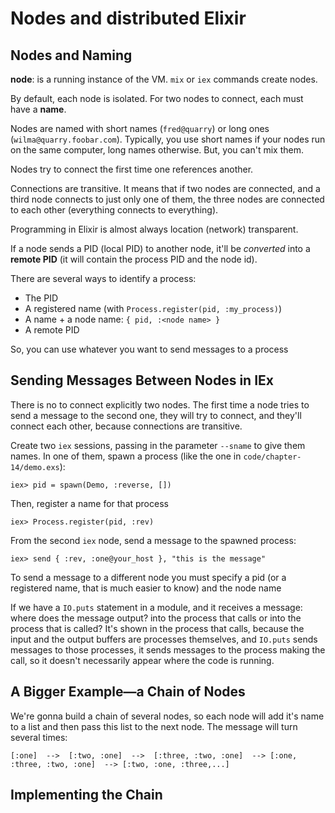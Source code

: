# Nodes and distributed Elixir

## Nodes and Naming

**node**: is a running instance of the VM. `mix` or `iex` commands create nodes.

By default, each node is isolated. For two nodes to connect, each must have a **name**.

Nodes are named with short names (`fred@quarry`) or long ones (`wilma@quarry.foobar.com`). Typically, you use short names if your nodes run on the same computer, long names otherwise. But, you can't mix them.

Nodes try to connect the first time one references another.

Connections are transitive. It means that if two nodes are connected, and a third node connects to just only one of them, the three nodes are connected to each other (everything connects to everything).

Programming in Elixir is almost always location (network) transparent.

If a node sends a PID (local PID) to another node, it'll be *converted* into a **remote PID** (it will contain the process PID and the node id).

There are several ways to identify a process:

- The PID
- A registered name (with `Process.register(pid, :my_process)`)
- A name + a node name: `{ pid, :<node name> }`
- A remote PID

So, you can use whatever you want to send messages to a process

## Sending Messages Between Nodes in IEx

There is no to connect explicitly two nodes. The first time a node tries to send a message to the second one, they will try to connect, and they'll connect each other, because connections are transitive.

Create two `iex` sessions, passing in the parameter `--sname` to give them names. In one of them, spawn a process (like the one in `code/chapter-14/demo.exs`):

    iex> pid = spawn(Demo, :reverse, [])

Then, register a name for that process

    iex> Process.register(pid, :rev)

From the second `iex` node, send a message to the spawned process:

    iex> send { :rev, :one@your_host }, "this is the message"

To send a message to a different node you must specify a pid (or a registered name, that is much easier to know) and the node name

If we have a `IO.puts` statement in a module, and it receives a message: where does the message output? into the process that calls or into the process that is called? It's shown in the process that calls, because the input and the output buffers are processes themselves, and `IO.puts` sends messages to those processes, it sends messages to the process making the call, so it doesn't necessarily appear where the code is running.

## A Bigger Example—a Chain of Nodes

We're gonna build a chain of several nodes, so each node will add it's name to a list and then pass this list to the next node. The message will turn several times:

    [:one]  -->  [:two, :one]  -->  [:three, :two, :one]  --> [:one, :three, :two, :one]  --> [:two, :one, :three,...]

## Implementing the Chain


